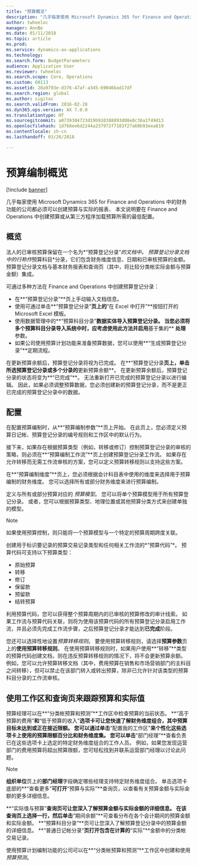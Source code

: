 ```yaml
---
title: "预算概览"
description: "几乎每家使用 Microsoft Dynamics 365 for Finance and Operations 中的财务功能的公司都必须可以创建预算与实际的报表、 本文说明要在 Finance and Operations 中创建预算或从第三方程序加载预算所需的最低配置。"
author: twheeloc
manager: AnnBe
ms.date: 01/11/2018
ms.topic: article
ms.prod: 
ms.service: dynamics-ax-applications
ms.technology: 
ms.search.form: BudgetParameters
audience: Application User
ms.reviewer: twheeloc
ms.search.scope: Core, Operations
ms.custom: 60113
ms.assetid: 28a9793e-d376-47af-a345-69046bad17df
ms.search.region: global
ms.author: sigitac
ms.search.validFrom: 2016-02-28
ms.dyn365.ops.version: AX 7.0.0
ms.translationtype: HT
ms.sourcegitcommit: a0739304723d19b910388893d08e8c36a1f49d13
ms.openlocfilehash: 1d768ee6d2244a237972f7183f27a60b93eea819
ms.contentlocale: zh-cn
ms.lasthandoff: 03/26/2018

---
```


# <a name="budgeting-overview"></a>预算编制概览

[!include [banner](../includes/banner.md)]

几乎每家使用 Microsoft Dynamics 365 for Finance and Operations 中的财务功能的公司都必须可以创建预算与实际的报表、 本文说明要在 Finance and Operations 中创建预算或从第三方程序加载预算所需的最低配置。

<a name="overview"></a>概览
--------

法人的已审核预算保留在一个名为*“预算登记分录”*的文档中。 预算登记分录文档中的行称作*预算科目*分录，它们包含财务维度信息、日期和已审核预算的金额。 预算登记分录文档与基本财务报表和查询页（其中，将比较分类帐实际金额与预算金额）集成。 

可通过多种方法在 Finance and Operations 中创建预算登记分录：

-   在**“预算登记分录”**页上手动输入文档信息。
-   使用可通过单击**“预算登记分录”**页上的**“在 Excel 中打开”**按钮打开的 Microsoft Excel 模板。
-   使用数据管理中的**“预算科目分录”**数据实体导入预算登记分录。 当您必须将多个预算科目分录导入系统中时，应考虑使用此方法并启用**基于集的** **处理** 参数。
-   如果公司使用预算计划功能来准备预算数据，您可以使用**“生成预算登记分录”**定期流程。

在更新预算余额后，预算登记分录将视为已完成。 在**“预算登记分录**页上，单击所选预算登记分录或多个分录的**更新预算余额**。 在更新预算余额后，预算登记分录的状态将变为**“已完成”**。 无法重新打开已完成的预算登记分录以进行编辑。 因此，如果必须调整预算数据，您必须创建新的预算登记分录，而不是更正已完成的预算登记分录中的数据。

## <a name="configuration"></a>配置
在配置预算编制时，从**“预算编制参数”**页上开始。 在此页上，您必须定义预算日记帐、预算登记分录的编号规则和工作区中的默认行为。

接下来，如果存在根据预算类型（例如，转移或修订）控制预算登记分录的审核的策略，则必须在**“预算编制工作流”**页上创建预算登记分录工作流。 如果存在允许转移而无需工作流审核的方案，您可以定义预算转移规则以支持这些方案。 

在**“预算编制维度”**页上，您必须根据会计科目表中使用的维度来选择用于预算编制的财务维度。 您可以选择所有或部分财务维度来进行预算编制。

定义与所有或部分预算对应的 *预算模型*。 您可以将单个预算模型用于所有预算登记分录。 或者，您可以根据预算类型、地理位置或其他预算分类方式来创建单独的模型。 

> [!NOTE] 
> 如果使用预算控制，则只能将一个预算模型与一个特定的预算周期跨度关联。 

创建用于标识要记录的预算交易记录类型和任何相关工作流的*“预算代码”*。 预算代码可支持以下预算类型：

-   原始预算
-   转移
-   修订
-   保留款
-   预留款
-   结转预算

利用预算代码，您可以获得整个预算周期内的已审核的预算修改的审计线索。 如果工作流与预算代码关联，则将为使用该预算代码的所有预算登记分录启用工作流，并且必须先完成工作流步骤，之后预算登记分录才能达到**已完成**阶段。  

您还可以选择性地设置*预算转移规则*。 要使用预算转移规则，请选择**预算参数**页上的**使用预算转移规则**。 在使用预算转移规则时，如果用户使用**“转移”**类型的预算代码创建文档，则在违反预算转移规则的情况下，将不会更新预算余额。 例如，您可以允许预算转移文档（其中，费用预算在销售和市场营销部门的主科目之间转移），但可以禁止在该部门转入或转出预算，除非已允许针对该类型的预算科目分录的工作流审核。

## <a name="using-workspaces-and-inquiry-pages-to-track-budget-vs-actuals"></a>使用工作区和查询页来跟踪预算和实际值
预算经理可以在**“分类帐预算和预测”**工作区中检查预算的当前状态。 **“高于预算的费用”**和**“低于预算的收入”**选项卡可让您快速了解财务维度组合，其中预算目标未达到或正在接近限额。 您可以通过单击**“配置我的工作区”**来个性化这些选项卡上使用的预算限额百分比和财务维度集。 您可以单击**“部门经理”**查看负责已在这些选项卡上选定的特定财务维度组合的工作人员。 例如，如果您发现运营部门的费用预算将超出预算限额，您可轻松找到并联系运营部门经理以讨论此问题。 

> [!NOTE] 
> **组织单位**页上的**部门经理**字段确定哪些经理支持特定财务维度组合。 单击选项卡底部的**“查看更多”**可打开**“预算与实际”**查询页，以查看有关预算金额与实际金额的更多详细信息。 

**“实际值与预算”**查询页可让您深入了解预算金额与实际金额的详细信息。 在该查询页上选择一行，然后单击**“期间余额”**可查看分布在各个会计期间的预算金额和实际金额。 **“预算科目分录”**页可让您深入了解预算登记分录中的预算金额的详细信息。 **“普通日记帐分录”**页打开包含在计算的**“实际”**金额中的分类帐交易记录。 

使用预算计划编制功能的公司可以在**“分类帐预算和预测”**工作区中创建和使用*预算预测*。




